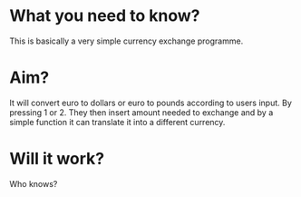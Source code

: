# What you need to know?

This is basically a very simple currency exchange programme.

# Aim? 

It will convert euro to dollars or euro to pounds according to users input. By pressing 1 or 2. They then insert amount needed to exchange and by a simple function it can translate it into a different currency.

# Will it work?

Who knows?
